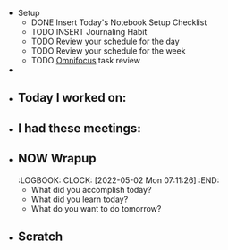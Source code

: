- Setup
	- DONE Insert Today's Notebook Setup Checklist
	- TODO INSERT Journaling Habit
	- TODO Review your schedule for the day
	- TODO Review your schedule for the week
	- TODO [Omnifocus](omnifocus://) task review
-
- ## Today I worked on:
- ## I had these meetings:
- ## NOW Wrapup
  :LOGBOOK:
  CLOCK: [2022-05-02 Mon 07:11:26]
  :END:
	- What did you accomplish today?
	- What did you learn today?
	- What do you want to do tomorrow?
- ## Scratch
